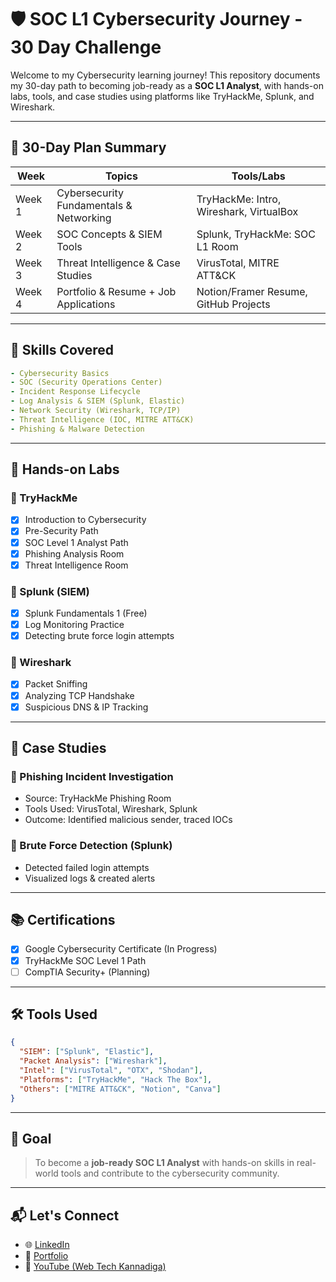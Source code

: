 
# 🛡️ SOC L1 Cybersecurity Journey - 30 Day Challenge

Welcome to my Cybersecurity learning journey! This repository documents my 30-day path to becoming job-ready as a **SOC L1 Analyst**, with hands-on labs, tools, and case studies using platforms like TryHackMe, Splunk, and Wireshark.

---

## 📅 30-Day Plan Summary

| Week | Topics | Tools/Labs |
|------|--------|------------|
| Week 1 | Cybersecurity Fundamentals & Networking | TryHackMe: Intro, Wireshark, VirtualBox |
| Week 2 | SOC Concepts & SIEM Tools | Splunk, TryHackMe: SOC L1 Room |
| Week 3 | Threat Intelligence & Case Studies | VirusTotal, MITRE ATT&CK |
| Week 4 | Portfolio & Resume + Job Applications | Notion/Framer Resume, GitHub Projects |

---

## 🧠 Skills Covered

```yaml
- Cybersecurity Basics
- SOC (Security Operations Center)
- Incident Response Lifecycle
- Log Analysis & SIEM (Splunk, Elastic)
- Network Security (Wireshark, TCP/IP)
- Threat Intelligence (IOC, MITRE ATT&CK)
- Phishing & Malware Detection
```

---

## 🧪 Hands-on Labs

### 🔹 TryHackMe
- [x] Introduction to Cybersecurity
- [x] Pre-Security Path
- [x] SOC Level 1 Analyst Path
- [x] Phishing Analysis Room
- [x] Threat Intelligence Room

### 🔹 Splunk (SIEM)
- [x] Splunk Fundamentals 1 (Free)
- [x] Log Monitoring Practice
- [x] Detecting brute force login attempts

### 🔹 Wireshark
- [x] Packet Sniffing
- [x] Analyzing TCP Handshake
- [x] Suspicious DNS & IP Tracking

---

## 📁 Case Studies

### 📝 Phishing Incident Investigation
- Source: TryHackMe Phishing Room
- Tools Used: VirusTotal, Wireshark, Splunk
- Outcome: Identified malicious sender, traced IOCs

### 📝 Brute Force Detection (Splunk)
- Detected failed login attempts
- Visualized logs & created alerts

---

## 📚 Certifications

- [x] Google Cybersecurity Certificate (In Progress)
- [x] TryHackMe SOC Level 1 Path
- [ ] CompTIA Security+ (Planning)

---

## 🛠️ Tools Used

```json
{
  "SIEM": ["Splunk", "Elastic"],
  "Packet Analysis": ["Wireshark"],
  "Intel": ["VirusTotal", "OTX", "Shodan"],
  "Platforms": ["TryHackMe", "Hack The Box"],
  "Others": ["MITRE ATT&CK", "Notion", "Canva"]
}
```

---

## 🎯 Goal

> To become a **job-ready SOC L1 Analyst** with hands-on skills in real-world tools and contribute to the cybersecurity community.

---

## 📬 Let's Connect

- 🌐 [LinkedIn](https://linkedin.com/in/yourname)
- 📁 [Portfolio](https://yourportfolio.com)
- 🎥 [YouTube (Web Tech Kannadiga)](https://youtube.com/@webtechkannadiga)
